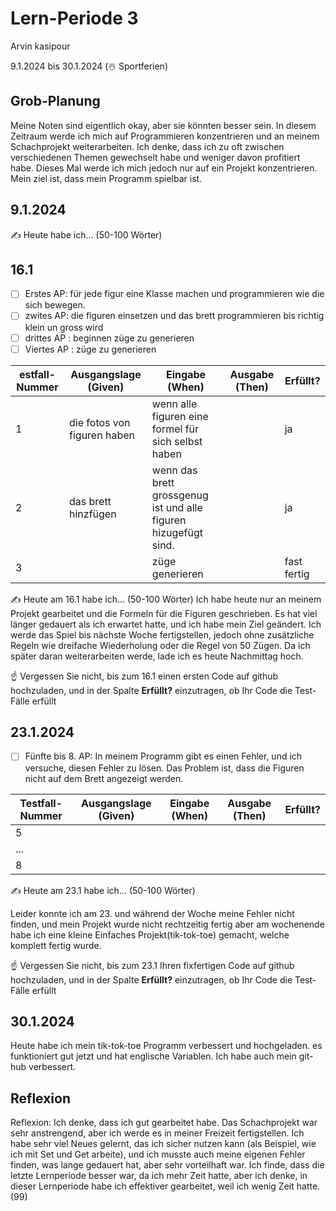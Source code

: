 
# Lern-Periode 3

Arvin kasipour

9.1.2024 bis 30.1.2024 (☃️ Sportferien)

## Grob-Planung

Meine Noten sind eigentlich okay, aber sie könnten besser sein. In diesem Zeitraum werde ich mich auf Programmieren konzentrieren und an meinem Schachprojekt weiterarbeiten. Ich denke, dass ich zu oft zwischen verschiedenen Themen gewechselt habe und weniger davon profitiert habe. Dieses Mal werde ich mich jedoch nur auf ein Projekt konzentrieren. Mein ziel ist, dass mein Programm spielbar ist.

## 9.1.2024

✍️ Heute habe ich... (50-100 Wörter)

## 16.1

- [ ] Erstes AP: für jede figur eine Klasse machen und programmieren wie die sich bewegen.
- [ ] zwites AP: die figuren einsetzen und das brett programmieren bis richtig klein un gross wird
- [ ] drittes AP : beginnen züge zu generieren
- [ ] Viertes AP : züge zu generieren

| estfall-Nummer | Ausgangslage (Given) | Eingabe (When) | Ausgabe (Then) | Erfüllt? |
| -------------- | -------------------- | -------------- | -------------- | -------- |
| 1              | die fotos von figuren haben                 |    wenn alle figuren eine formel für sich selbst haben            |                |     ja     |
| 2              |  das brett hinzfügen                  |          wenn das brett grossgenug ist und alle figuren  hizugefügt sind.      |                |   ja       |
| 3           |                      | züge generieren           |                | fast fertig

✍️ Heute am 16.1 habe ich... (50-100 Wörter)
Ich habe heute nur an meinem Projekt gearbeitet und die Formeln für die Figuren geschrieben. Es hat viel länger gedauert als ich erwartet hatte, und ich habe mein Ziel geändert. Ich werde das Spiel bis nächste Woche fertigstellen, jedoch ohne zusätzliche Regeln wie dreifache Wiederholung oder die Regel von 50 Zügen. Da ich später daran weiterarbeiten werde, lade ich es heute Nachmittag hoch.

☝️ Vergessen Sie nicht, bis zum 16.1 einen ersten Code auf github hochzuladen, und in der Spalte **Erfüllt?** einzutragen, ob Ihr Code die Test-Fälle erfüllt

## 23.1.2024

- [ ] Fünfte bis 8. AP: In meinem Programm gibt es einen Fehler, und ich versuche, diesen Fehler zu lösen. Das Problem ist, dass die Figuren nicht auf dem Brett angezeigt werden.

| Testfall-Nummer | Ausgangslage (Given) | Eingabe (When) | Ausgabe (Then) | Erfüllt? |
| --------------- | -------------------- | -------------- | -------------- | -------- |
| 5               |                      |                |                |          |
| ...             |                      |                |                |          |
| 8               |                      |                |                |          |

✍️ Heute am 23.1 habe ich... (50-100 Wörter)

Leider konnte ich am 23. und während der Woche meine Fehler nicht finden, und mein Projekt wurde nicht rechtzeitig fertig aber am wochenende habe ich eine kleine Einfaches Projekt(tik-tok-toe) gemacht, welche komplett fertig wurde.

☝️ Vergessen Sie nicht, bis zum 23.1 Ihren fixfertigen Code auf github hochzuladen, und in der Spalte **Erfüllt?** einzutragen, ob Ihr Code die Test-Fälle erfüllt

## 30.1.2024

Heute habe ich mein tik-tok-toe Programm verbessert und hochgeladen. es funktioniert gut jetzt und hat englische Variablen. Ich habe auch mein git-hub verbessert.



## Reflexion

Reflexion: Ich denke, dass ich gut gearbeitet habe. Das Schachprojekt war sehr anstrengend, aber ich werde es in meiner Freizeit fertigstellen. Ich habe sehr viel Neues gelernt, das ich sicher nutzen kann (als Beispiel, wie ich mit Set und Get arbeite), und ich musste auch meine eigenen Fehler finden, was lange gedauert hat, aber sehr vorteilhaft war. Ich finde, dass die letzte Lernperiode besser war, da ich mehr Zeit hatte, aber ich denke, in dieser Lernperiode habe ich effektiver gearbeitet, weil ich wenig Zeit hatte.(99)
